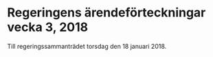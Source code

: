 # Regeringens ärendeförteckningar vecka 3, 2018

Till regeringssammanträdet torsdag den 18 januari 2018\.
